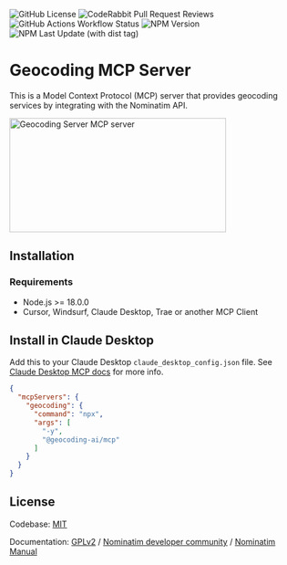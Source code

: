 ![GitHub License](https://img.shields.io/github/license/geocoding-ai/mcp?link=https%3A%2F%2Fopensource.org%2Flicense%2FMIT)
![CodeRabbit Pull Request Reviews](https://img.shields.io/coderabbit/prs/github/geocoding-ai/mcp?utm_source=oss&utm_medium=github&utm_campaign=geocoding-ai/mcp&labelColor=171717&color=FF570A&link=https://coderabbit.ai&label=CodeRabbit+Reviews) ![GitHub Actions Workflow Status](https://img.shields.io/github/actions/workflow/status/geocoding-ai/mcp/lint.yml?label=eslint)
![NPM Version](https://img.shields.io/npm/v/%40geocoding-ai%2Fmcp) ![NPM Last Update (with dist tag)](https://img.shields.io/npm/last-update/%40geocoding-ai%2Fmcp/latest?label=npm%20last%20published&link=https%3A%2F%2Fwww.npmjs.com%2Fpackage%2F%40geocoding-ai%2Fmcp)

# Geocoding MCP Server

This is a Model Context Protocol (MCP) server that provides geocoding services by integrating with the Nominatim API.

<a href="https://glama.ai/mcp/servers/@geocoding-ai/mcp">
  <img width="380" height="200" src="https://glama.ai/mcp/servers/@geocoding-ai/mcp/badge" alt="Geocoding Server MCP server" />
</a>

## Installation

### Requirements
- Node.js >= 18.0.0
- Cursor, Windsurf, Claude Desktop, Trae or another MCP Client

## Install in Claude Desktop
Add this to your Claude Desktop `claude_desktop_config.json` file. See [Claude Desktop MCP docs](https://modelcontextprotocol.io/quickstart/user) for more info.

```json
{
  "mcpServers": {
    "geocoding": {
      "command": "npx",
      "args": [
        "-y",
        "@geocoding-ai/mcp"
      ]
    }
  }
}
```

## License

Codebase: [MIT](./LICENSE)

Documentation: [GPLv2](https://www.gnu.org/licenses/old-licenses/gpl-2.0.en.html) / [Nominatim developer community](https://github.com/osm-search/Nominatim) / [Nominatim Manual](https://nominatim.org/release-docs/latest/)